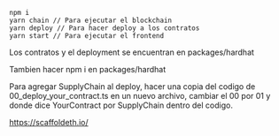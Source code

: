 ```shell
npm i
yarn chain // Para ejecutar el blockchain
yarn deploy // Para hacer deploy a los contratos
yarn start // Para ejecutar el frontend
```

Los contratos y el deployment se encuentran en packages/hardhat

Tambien hacer npm i en packages/hardhat

Para agregar SupplyChain al deploy, hacer una copia del codigo de 00_deploy_your_contract.ts en un nuevo archivo, cambiar el 00 por 01 y donde dice YourContract por SupplyChain dentro del codigo.

https://scaffoldeth.io/